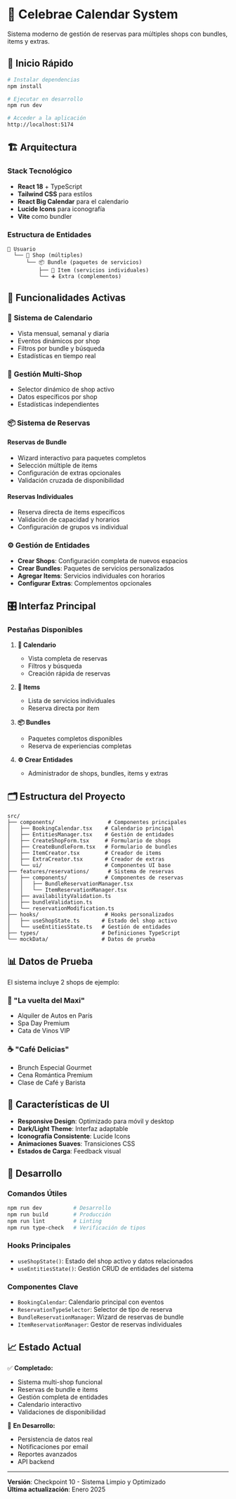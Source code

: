 # 📅 Celebrae Calendar System

Sistema moderno de gestión de reservas para múltiples shops con bundles, items y extras.

## 🚀 Inicio Rápido

```bash
# Instalar dependencias
npm install

# Ejecutar en desarrollo
npm run dev

# Acceder a la aplicación
http://localhost:5174
```

## 🏗️ Arquitectura

### Stack Tecnológico
- **React 18** + TypeScript
- **Tailwind CSS** para estilos
- **React Big Calendar** para el calendario
- **Lucide Icons** para iconografía
- **Vite** como bundler

### Estructura de Entidades
```
👤 Usuario
  └── 🏪 Shop (múltiples)
      └── 📦 Bundle (paquetes de servicios)
          ├── 🎯 Item (servicios individuales)
          └── ➕ Extra (complementos)
```

## 🎯 Funcionalidades Activas

### 📅 **Sistema de Calendario**
- Vista mensual, semanal y diaria
- Eventos dinámicos por shop
- Filtros por bundle y búsqueda
- Estadísticas en tiempo real

### 🏪 **Gestión Multi-Shop**
- Selector dinámico de shop activo
- Datos específicos por shop
- Estadísticas independientes

### 📦 **Sistema de Reservas**

#### **Reservas de Bundle**
- Wizard interactivo para paquetes completos
- Selección múltiple de items
- Configuración de extras opcionales
- Validación cruzada de disponibilidad

#### **Reservas Individuales**
- Reserva directa de items específicos
- Validación de capacidad y horarios
- Configuración de grupos vs individual

### ⚙️ **Gestión de Entidades**
- **Crear Shops**: Configuración completa de nuevos espacios
- **Crear Bundles**: Paquetes de servicios personalizados
- **Agregar Items**: Servicios individuales con horarios
- **Configurar Extras**: Complementos opcionales

## 🎛️ Interfaz Principal

### **Pestañas Disponibles**

1. **📅 Calendario**
   - Vista completa de reservas
   - Filtros y búsqueda
   - Creación rápida de reservas

2. **🎯 Items**
   - Lista de servicios individuales
   - Reserva directa por item

3. **📦 Bundles**
   - Paquetes completos disponibles
   - Reserva de experiencias completas

4. **⚙️ Crear Entidades**
   - Administrador de shops, bundles, items y extras

## 🗂️ Estructura del Proyecto

```
src/
├── components/                 # Componentes principales
│   ├── BookingCalendar.tsx    # Calendario principal
│   ├── EntitiesManager.tsx    # Gestión de entidades
│   ├── CreateShopForm.tsx     # Formulario de shops
│   ├── CreateBundleForm.tsx   # Formulario de bundles
│   ├── ItemCreator.tsx        # Creador de items
│   ├── ExtraCreator.tsx       # Creador de extras
│   └── ui/                    # Componentes UI base
├── features/reservations/      # Sistema de reservas
│   ├── components/            # Componentes de reservas
│   │   ├── BundleReservationManager.tsx
│   │   └── ItemReservationManager.tsx
│   ├── availabilityValidation.ts
│   ├── bundleValidation.ts
│   └── reservationModification.ts
├── hooks/                     # Hooks personalizados
│   ├── useShopState.ts       # Estado del shop activo
│   └── useEntitiesState.ts   # Gestión de entidades
├── types/                    # Definiciones TypeScript
└── mockData/                 # Datos de prueba
```

## 📊 Datos de Prueba

El sistema incluye 2 shops de ejemplo:

### **🎯 "La vuelta del Maxi"**
- Alquiler de Autos en París
- Spa Day Premium
- Cata de Vinos VIP

### **☕ "Café Delicias"**
- Brunch Especial Gourmet
- Cena Romántica Premium
- Clase de Café y Barista

## 🎨 Características de UI

- **Responsive Design**: Optimizado para móvil y desktop
- **Dark/Light Theme**: Interfaz adaptable
- **Iconografía Consistente**: Lucide Icons
- **Animaciones Suaves**: Transiciones CSS
- **Estados de Carga**: Feedback visual

## 🔧 Desarrollo

### **Comandos Útiles**
```bash
npm run dev          # Desarrollo
npm run build        # Producción
npm run lint         # Linting
npm run type-check   # Verificación de tipos
```

### **Hooks Principales**
- `useShopState()`: Estado del shop activo y datos relacionados
- `useEntitiesState()`: Gestión CRUD de entidades del sistema

### **Componentes Clave**
- `BookingCalendar`: Calendario principal con eventos
- `ReservationTypeSelector`: Selector de tipo de reserva
- `BundleReservationManager`: Wizard de reservas de bundle
- `ItemReservationManager`: Gestor de reservas individuales

## 📈 Estado Actual

✅ **Completado:**
- Sistema multi-shop funcional
- Reservas de bundle e items
- Gestión completa de entidades
- Calendario interactivo
- Validaciones de disponibilidad

🔄 **En Desarrollo:**
- Persistencia de datos real
- Notificaciones por email
- Reportes avanzados
- API backend

---

**Versión**: Checkpoint 10 - Sistema Limpio y Optimizado  
**Última actualización**: Enero 2025

